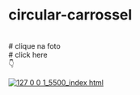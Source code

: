 
# circular-carrossel
<br>
# clique na foto
<br>
#  <a  style="text-decoration: none;" href="https://codepen.io/junioroliveiraj/full/eYeMVqW"  target="_blank">click here</a>

<br>
👇

 <a  href="https://codepen.io/junioroliveiraj/full/eYeMVqW"  target="_blank">![127 0 0 1_5500_index html](https://user-images.githubusercontent.com/85002295/184269665-fe086a75-376f-4290-9589-95bdb72050ce.png)</a>

 
